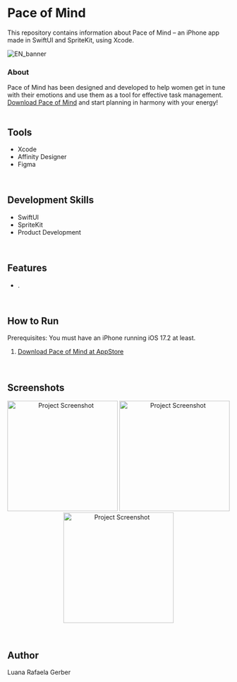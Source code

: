 # Pace of Mind
This repository contains information about Pace of Mind – an iPhone app made in SwiftUI and SpriteKit, using Xcode.<br>

![EN_banner](https://github.com/user-attachments/assets/04cf7fb2-d5f0-4a85-9c58-a5b4db15347a)

### About
Pace of Mind has been designed and developed to help women get in tune with their emotions and use them as a tool for effective task management. [Download Pace of Mind](https://apps.apple.com/br/app/pace-of-mind/id6742357077?l=en-GB) and start planning in harmony with your energy!<br>
<br>

## Tools
- Xcode
- Affinity Designer
- Figma
<br>

## Development Skills
- SwiftUI
- SpriteKit
- Product Development
<br>

## Features
- .
<br>

## How to Run
Prerequisites: You must have an iPhone running iOS 17.2 at least.<br>
1. [Download Pace of Mind at AppStore](https://apps.apple.com/br/app/pace-of-mind/id6742357077?l=en-GB)
<br>

## Screenshots
<p align="center">
<img alt="Project Screenshot" width="250" src="https://github.com/user-attachments/assets/c59b7196-65e8-441d-8ecd-7df7f4fb49b1">
<img alt="Project Screenshot" width="250" src="https://github.com/user-attachments/assets/a1d930c8-0d11-46bb-a38e-6590eded7a45">
<img alt="Project Screenshot" width="250" src="https://github.com/user-attachments/assets/f74741b4-6f99-4fd7-9beb-e54fa51cec7a"></p>
<br>

## Author
Luana Rafaela Gerber<br>
